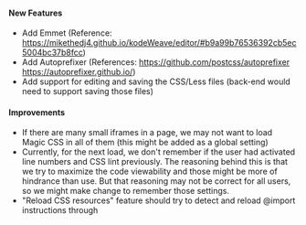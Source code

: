 #### New Features
* Add Emmet (Reference: https://mikethedj4.github.io/kodeWeave/editor/#b9a99b76536392cb5ec5004bc37b8fcc)
* Add Autoprefixer (References: https://github.com/postcss/autoprefixer https://autoprefixer.github.io/)
* Add support for editing and saving the CSS/Less files (back-end would need to support saving those files)

#### Improvements
* If there are many small iframes in a page, we may not want to load Magic CSS in all of them (this might be added as a global setting)
* Currently, for the next load, we don't remember if the user had activated line numbers and CSS lint previously. The reasoning behind this is that we try to maximize the code viewability and those might be more of hindrance than use. But that reasoning may not be correct for all users, so we might make change to remember those settings.
* "Reload CSS resources" feature should try to detect and reload @import instructions through <style> and <link> tags
* CodeMirror autocomplete suggestions should have fixed position OR they should not let scroll event pass through to parent-elements/body OR both

#### Environments
* Make "editor" a standalone project, so that it can be added to an HTML page as well
* Make "Magic CSS" a standalone project, so that it can be added to an HTML page as well

#### Global settings
* Customize indentation (allow using tab/n-spaces)

#### Compilation and Build
* Add webpack based compilation (currently, it is split into too many files, which increases load time)

#### Refactoring
* Refactor code
* Update all 3rd party libraries to their latest versions
* Move some functionalities into their own projects, for example, generate selectors, get existing selectors, point-and-click etc
* Use Shadow DOM for Magic CSS UI (and remove some code which would not be required after that)

#### Language Support
* Add translations/internationalization

#### Releases
* Add/update the link once it becomes available on store for Opera
